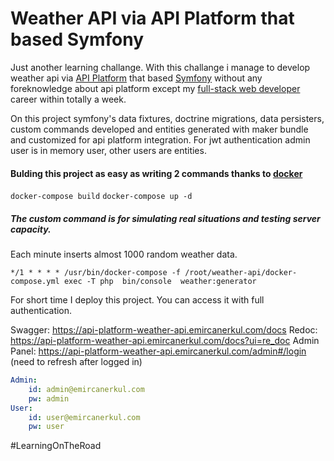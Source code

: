 # Weather API via API Platform that based Symfony

Just another learning challange. With this challange i manage to develop  weather api via [API Platform](https://api-platform.com/) that based [Symfony](https://symfony.com/) without any foreknowledge about api platform except my [full-stack web developer](https://emircanerkul.com/) career within totally a week.

On this project symfony's data fixtures, doctrine migrations, data persisters, custom commands developed and entities generated with maker bundle and customized for api platform integration. For jwt authentication admin user is in memory user, other users are entities.

#### Bulding this project as easy as writing 2 commands thanks to [docker](https://www.docker.com/)

`docker-compose build`
`docker-compose up -d`

##### The custom command is for simulating real situations and testing server capacity.

Each minute inserts almost 1000 random weather data.

`*/1 * * * * /usr/bin/docker-compose -f /root/weather-api/docker-compose.yml exec -T php  bin/console  weather:generator`

For short time I deploy this project. You can access it with full authentication.

Swagger: https://api-platform-weather-api.emircanerkul.com/docs
Redoc: https://api-platform-weather-api.emircanerkul.com/docs?ui=re_doc
Admin Panel: https://api-platform-weather-api.emircanerkul.com/admin#/login (need to refresh after logged in)

```yaml
Admin: 
    id: admin@emircanerkul.com
    pw: admin
User:
    id: user@emircanerkul.com
    pw: user
```

#LearningOnTheRoad

